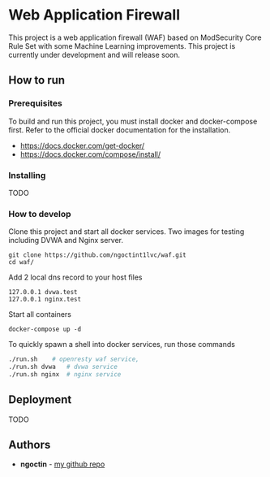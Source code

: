 # Web Application Firewall

This project is a web application firewall (WAF) based on ModSecurity Core Rule Set with some Machine Learning improvements. This project is currently under development and will release soon.

## How to run

### Prerequisites

To build and run this project, you must install docker and docker-compose first. Refer to the official docker documentation for the installation.

- https://docs.docker.com/get-docker/
- https://docs.docker.com/compose/install/

### Installing

TODO

### How to develop

Clone this project and start all docker services. Two images for testing including DVWA and Nginx server.
```
git clone https://github.com/ngoctint1lvc/waf.git
cd waf/
```

Add 2 local dns record to your host files
```
127.0.0.1 dvwa.test
127.0.0.1 nginx.test
```

Start all containers
```
docker-compose up -d
```

To quickly spawn a shell into docker services, run those commands
```bash
./run.sh    # openresty waf service,
./run.sh dvwa   # dvwa service
./run.sh nginx  # nginx service
```

## Deployment
TODO


## Authors

* **ngoctin** - [my github repo](https://github.com/ngoctint1lvc)
